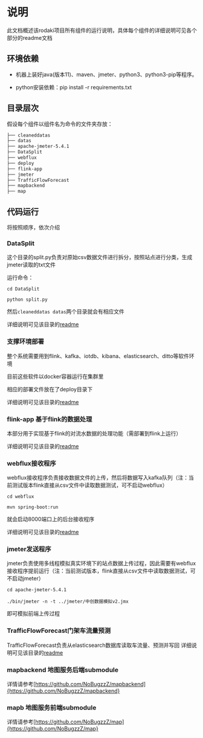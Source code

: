 # 说明
此文档概述该rodaki项目所有组件的运行说明，具体每个组件的详细说明可见各个部分的readme文档

## 环境依赖
+ 机器上装好java(版本11)、maven、jmeter、python3、python3-pip等程序。

+ python安装依赖：pip install -r requirements.txt

## 目录层次
假设每个组件以组件名为命令的文件夹存放：
``` bash
├── cleaneddatas
├── datas
├── apache-jmeter-5.4.1
├── DataSplit
├── webflux
├── deploy
├── flink-app
├── jmeter
├── TrafficFlowForecast
├── mapbackend
├── map
```

## 代码运行
将按照顺序，依次介绍
### DataSplit
这个目录的split.py负责对原始csv数据文件进行拆分，按照站点进行分类，生成jmeter读取的txt文件

运行命令：

`cd DataSplit` 

`python split.py`

然后`cleaneddatas datas`两个目录就会有相应文件

详细说明可见该目录的[readme](/DataSplit/readme.md)
### 支撑环境部署
整个系统需要用到flink、kafka、iotdb、kibana、elasticsearch、ditto等软件环境

目前这些软件以docker容器运行在集群里

相应的部署文件放在了deploy目录下

详细说明可见该目录的[readme](/deploy/readme.md)

### flink-app 基于flink的数据处理
本部分用于实现基于flink的对流水数据的处理功能（需部署到flink上运行）

详细说明可见该目录的[readme](/flink-app/readme.md)
### webflux接收程序
webflux接收程序负责接收数据文件的上传，然后将数据写入kafka队列（注：当前测试版本flink直接从csv文件中读取数据测试，可不启动webflux）

`cd webflux`

`mvn spring-boot:run`

就会启动8000端口上的后台接收程序

详细说明可见该目录的[readme](/webflux/readme.md)
### jmeter发送程序
jmeter负责使用多线程模拟真实环境下的站点数据上传过程，因此需要有webflux接收程序提前运行（注：当前测试版本，flink直接从csv文件中读取数据测试，可不启动jmeter）

`cd apache-jmeter-5.4.1`

`./bin/jmeter -n -t ../jmeter/中创数据模拟v2.jmx`

即可模拟前端上传过程

### TrafficFlowForecast门架车流量预测
TrafficFlowForecast负责从elasticsearch数据库读取车流量、预测并写回
详细说明可见该目录的[readme](/TrafficFlowForecast/readme.md)

### mapbackend 地图服务后端submodule
详情请参考[https://github.com/NoBugzzZ/mapbackend]{https://github.com/NoBugzzZ/mapbackend}

### mapb 地图服务前端submodule
详情请参考[https://github.com/NoBugzzZ/map]{https://github.com/NoBugzzZ/map}
